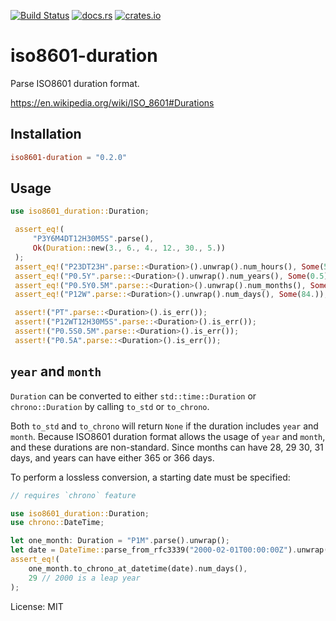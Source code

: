 [![Build Status](https://travis-ci.org/PoiScript/iso8601-duration.svg?branch=master)](https://travis-ci.org/PoiScript/iso8601-duration)
[![docs.rs](https://docs.rs/iso8601-duration/badge.svg)](https://docs.rs/iso8601-duration)
[![crates.io](https://img.shields.io/crates/v/iso8601-duration.svg)](https://crates.io/crates/iso8601-duration)

# iso8601-duration

Parse ISO8601 duration format.

<https://en.wikipedia.org/wiki/ISO_8601#Durations>

## Installation

```toml
iso8601-duration = "0.2.0"
```

## Usage

```rust
use iso8601_duration::Duration;

 assert_eq!(
     "P3Y6M4DT12H30M5S".parse(),
     Ok(Duration::new(3., 6., 4., 12., 30., 5.))
 );
 assert_eq!("P23DT23H".parse::<Duration>().unwrap().num_hours(), Some(575.));
 assert_eq!("P0.5Y".parse::<Duration>().unwrap().num_years(), Some(0.5));
 assert_eq!("P0.5Y0.5M".parse::<Duration>().unwrap().num_months(), Some(6.5));
 assert_eq!("P12W".parse::<Duration>().unwrap().num_days(), Some(84.));

 assert!("PT".parse::<Duration>().is_err());
 assert!("P12WT12H30M5S".parse::<Duration>().is_err());
 assert!("P0.5S0.5M".parse::<Duration>().is_err());
 assert!("P0.5A".parse::<Duration>().is_err());
```

## `year` and `month`

`Duration` can be converted to either `std::time::Duration` or
`chrono::Duration` by calling `to_std` or `to_chrono`.

Both `to_std` and `to_chrono` will return `None` if the duration
includes `year` and `month`. Because ISO8601 duration format allows
the usage of `year` and `month`, and these durations are non-standard.
Since months can have 28, 29 30, 31 days, and years can have either
365 or 366 days.

To perform a lossless conversion, a starting date must be specified:

```rust
// requires `chrono` feature

use iso8601_duration::Duration;
use chrono::DateTime;

let one_month: Duration = "P1M".parse().unwrap();
let date = DateTime::parse_from_rfc3339("2000-02-01T00:00:00Z").unwrap();
assert_eq!(
    one_month.to_chrono_at_datetime(date).num_days(),
    29 // 2000 is a leap year
);
```

License: MIT
